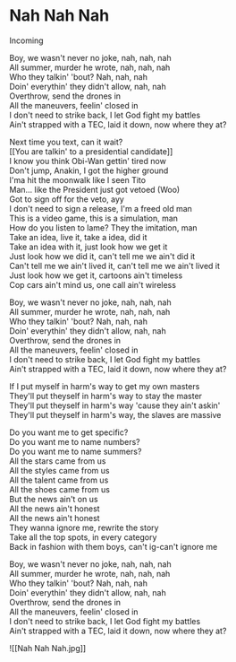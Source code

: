 # Nah Nah Nah

Incoming  

Boy, we wasn't never no joke, nah, nah, nah  
All summer, murder he wrote, nah, nah, nah  
Who they talkin' 'bout? Nah, nah, nah  
Doin' everythin' they didn't allow, nah, nah  
Overthrow, send the drones in  
All the maneuvers, feelin' closed in  
I don't need to strike back, I let God fight my battles  
Ain't strapped with a TEC, laid it down, now where they at?  

Next time you text, can it wait?  
[[You are talkin' to a presidential candidate]]  
I know you think Obi-Wan gettin' tired now  
Don't jump, Anakin, I got the higher ground  
I'ma hit the moonwalk like I seen Tito  
Man… like the President just got vetoed (Woo)  
Got to sign off for the veto, ayy  
I don't need to sign a release, I'm a freed old man  
This is a video game, this is a simulation, man  
How do you listen to lame? They the imitation, man  
Take an idea, live it, take a idea, did it  
Take an idea with it, just look how we get it  
Just look how we did it, can't tell me we ain't did it  
Can't tell me we ain't lived it, can't tell me we ain't lived it  
Just look how we get it, cartoons ain't timeless  
Cop cars ain't mind us, one call ain't wireless  

Boy, we wasn't never no joke, nah, nah, nah  
All summer, murder he wrote, nah, nah, nah  
Who they talkin' 'bout? Nah, nah, nah  
Doin' everythin' they didn't allow, nah, nah  
Overthrow, send the drones in  
All the maneuvers, feelin' closed in  
I don't need to strike back, I let God fight my battles  
Ain't strapped with a TEC, laid it down, now where they at?  

If I put myself in harm's way to get my own masters  
They'll put theyself in harm's way to stay the master  
They'll put theyself in harm's way 'cause they ain't askin'  
They'll put theyself in harm's way, the slaves are massive  

Do you want me to get specific?  
Do you want me to name numbers?  
Do you want me to name summers?  
All the stars came from us  
All the styles came from us  
All the talent came from us  
All the shoes came from us  
But the news ain't on us  
All the news ain't honest  
All the news ain't honest  
They wanna ignore me, rewrite the story  
Take all the top spots, in every category  
Back in fashion with them boys, can't ig-can't ignore me  

Boy, we wasn't never no joke, nah, nah, nah  
All summer, murder he wrote, nah, nah, nah  
Who they talkin' 'bout? Nah, nah, nah  
Doin' everythin' they didn't allow, nah, nah  
Overthrow, send the drones in  
All the maneuvers, feelin' closed in  
I don't need to strike back, I let God fight my battles  
Ain't strapped with a TEC, laid it down, now where they at?

![[Nah Nah Nah.jpg]]
